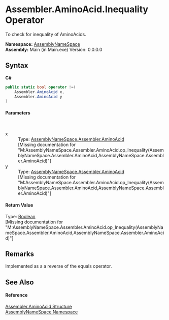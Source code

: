 # Assembler.AminoAcid.Inequality Operator 
 

To check for inequality of AminoAcids.

**Namespace:**&nbsp;<a href="6bcc80ef-5cfd-db5f-1eb2-7297d1c16397">AssemblyNameSpace</a><br />**Assembly:**&nbsp;Main (in Main.exe) Version: 0.0.0.0

## Syntax

**C#**<br />
``` C#
public static bool operator !=(
	Assembler.AminoAcid x,
	Assembler.AminoAcid y
)
```


#### Parameters
&nbsp;<dl><dt>x</dt><dd>Type: <a href="6c08d832-b4a6-5a74-e503-fb03127f8c59">AssemblyNameSpace.Assembler.AminoAcid</a><br />\[Missing <param name="x"/> documentation for "M:AssemblyNameSpace.Assembler.AminoAcid.op_Inequality(AssemblyNameSpace.Assembler.AminoAcid,AssemblyNameSpace.Assembler.AminoAcid)"\]</dd><dt>y</dt><dd>Type: <a href="6c08d832-b4a6-5a74-e503-fb03127f8c59">AssemblyNameSpace.Assembler.AminoAcid</a><br />\[Missing <param name="y"/> documentation for "M:AssemblyNameSpace.Assembler.AminoAcid.op_Inequality(AssemblyNameSpace.Assembler.AminoAcid,AssemblyNameSpace.Assembler.AminoAcid)"\]</dd></dl>

#### Return Value
Type: <a href="http://msdn2.microsoft.com/en-us/library/a28wyd50" target="_blank">Boolean</a><br />\[Missing <returns> documentation for "M:AssemblyNameSpace.Assembler.AminoAcid.op_Inequality(AssemblyNameSpace.Assembler.AminoAcid,AssemblyNameSpace.Assembler.AminoAcid)"\]

## Remarks
Implemented as a a reverse of the equals operator.

## See Also


#### Reference
<a href="6c08d832-b4a6-5a74-e503-fb03127f8c59">Assembler.AminoAcid Structure</a><br /><a href="6bcc80ef-5cfd-db5f-1eb2-7297d1c16397">AssemblyNameSpace Namespace</a><br />